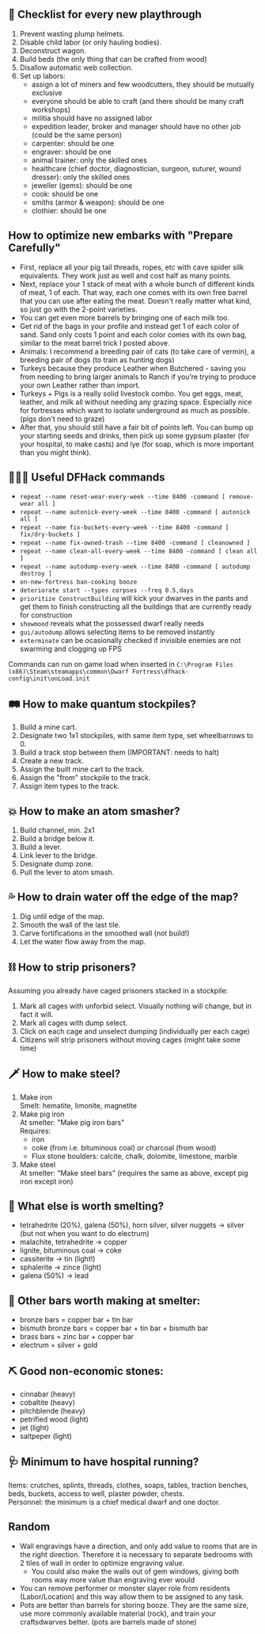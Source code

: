 ## 🐴 Checklist for every new playthrough
1. Prevent wasting plump helmets.
2. Disable child labor (or only hauling bodies).
3. Deconstruct wagon.
4. Build beds (the only thing that can be crafted from wood)
5. Disallow automatic web collection.
6. Set up labors:
   - assign a lot of miners and few woodcutters, they should be mutually exclusive
   - everyone should be able to craft (and there should be many craft workshops)
   - militia should have no assigned labor
   - expedition leader, broker and manager should have no other job (could be the same person)
   - carpenter: should be one
   - engraver: should be one
   - animal trainer: only the skilled ones
   - healthcare (chief doctor, diagnostician, surgeon, suturer, wound dresser): only the skilled ones
   - jeweller (gems): should be one
   - cook: should be one
   - smiths (armor & weapon): should be one
   - clothier: should be one

## How to optimize new embarks with "Prepare Carefully"
- First, replace all your pig tail threads, ropes, etc with cave spider silk equivalents. They work just as well and cost half as many points.
- Next, replace your 1 stack of meat with a whole bunch of different kinds of meat, 1 of each. That way, each one comes with its own free barrel that you can use after eating the meat. Doesn't really matter what kind, so just go with the 2-point varieties.
- You can get even more barrels by bringing one of each milk too.
- Get rid of the bags in your profile and instead get 1 of each color of sand. Sand only costs 1 point and each color comes with its own bag, similar to the meat barrel trick I posted above.
- Animals: I recommend a breeding pair of cats (to take care of vermin), a breeding pair of dogs (to train as hunting dogs)
- Turkeys because they produce Leather when Butchered - saving you from needing to bring larger animals to Ranch if you’re trying to produce your own Leather rather than import.
- Turkeys + Pigs is a really solid livestock combo. You get eggs, meat, leather, and milk all without needing any grazing space. Especially nice for fortresses which want to isolate underground as much as possible. (pigs don't need to graze)
- After that, you should still have a fair bit of points left. You can bump up your starting seeds and drinks, then pick up some gypsum plaster (for your hospital, to make casts) and lye (for soap, which is more important than you might think).

## 👨🏻‍💻 Useful DFHack commands
- `repeat --name reset-wear-every-week --time 8400 -command [ remove-wear all ]`
- `repeat --name autonick-every-week --time 8400 -command [ autonick all ]`
- `repeat --name fix-buckets-every-week --time 8400 -command [ fix/dry-buckets ]`
- `repeat --name fix-owned-trash --time 8400 -command [ cleanowned ]`
- `repeat --name clean-all-every-week --time 8400 -command [ clean all ]`
- `repeat --name autodump-every-week --time 8400 -command [ autodump destroy ]`
- `on-new-fortress ban-cooking booze`
- `deteriorate start --types corpses --freq 0.5,days`
- `prioritize ConstructBuilding`
  will kick your dwarves in the pants and get them to finish constructing all the buildings that are currently ready for construction
- `showmood` reveals what the possessed dwarf really needs
- `gui/autodump` allows selecting items to be removed instantly
- `exterminate` can be ocasionally checked if invisible enemies are not swarming and clogging up FPS

Commands can run on game load when inserted in `C:\Program Files (x86)\Steam\steamapps\common\Dwarf Fortress\dfhack-config\init\onLoad.init`

## 🛤️ How to make quantum stockpiles?
1. Build a mine cart.
2. Designate two 1x1 stockpiles, with same item type, set wheelbarrows to 0.
3. Build a track stop between them (IMPORTANT: needs to halt)
4. Create a new track.
5. Assign the built mine cart to the track.
6. Assign the "from" stockpile to the track.
7. Assign item types to the track.

## 💥 How to make an atom smasher?
1. Build channel, min. 2x1
2. Build a bridge below it.
3. Build a lever.
4. Link lever to the bridge.
5. Designate dump zone.
6. Pull the lever to atom smash.

## 💦 How to drain water off the edge of the map?
1. Dig until edge of the map.
2. Smooth the wall of the last tile.
3. Carve fortifications in the smoothed wall (not build!)
4. Let the water flow away from the map.

## ⛓️ How to strip prisoners?
Assuming you already have caged prisoners stacked in a stockpile:
1. Mark all cages with unforbid select. Visually nothing will change, but in fact it will.
2. Mark all cages with dump select.
3. Click on each cage and unselect dumping (individually per each cage)
4. Citizens will strip prisoners without moving cages (might take some time)

## 🗡️ How to make steel?
1. Make iron  
Smelt: hematite, limonite, magnetite
2. Make pig iron  
At smelter: "Make pig iron bars"  
Requires:  
    - iron
    - coke (from i.e. bituminous coal) or charcoal (from wood)
    - Flux stone boulders: calcite, chalk, dolomite, limestone, marble
3. Make steel  
At smelter: "Make steel bars" (requires the same as above, except pig iron except iron)

## 🧈 What else is worth smelting?
- tetrahedrite (20%), galena (50%), horn silver, silver nuggets -> silver (but not when you want to do electrum)
- malachite, tetrahedrite -> copper
- lignite, bituminous coal -> coke
- cassiterite -> tin (light!)
- sphalerite -> zince (light)
- galena (50%) -> lead

## 🧈 Other bars worth making at smelter:
- bronze bars = copper bar + tin bar
- bismuth bronze bars = copper bar + tin bar + bismuth bar
- brass bars = zinc bar + copper bar
- electrum = silver + gold

## ⛏️ Good non-economic stones:
- cinnabar (heavy)
- cobaltite (heavy)
- pitchblende (heavy)
- petrified wood (light)
- jet (light)
- saltpeper (light)

## 🩺 Minimum to have hospital running?
Items: crutches, splints, threads, clothes, soaps, tables, traction benches, beds, buckets, access to well, plaster powder, chests.  
Personnel: the minimum is a chief medical dwarf and one doctor.

## Random
- Wall engravings have a direction, and only add value to rooms that are in the right direction. Therefore it is necessary to separate bedrooms with 2 tiles of wall in order to optimize engraving value.
  - You could also make the walls out of gem windows, giving both rooms way more value than engraving ever would
- You can remove performer or monster slayer role from residents (Labor/Location) and this way allow them to be assigned to any task.
- Pots are better than barrels for storing booze. They are the same size, use more commonly available material (rock), and train your craftsdwarves better. (pots are barrels made of stone)
